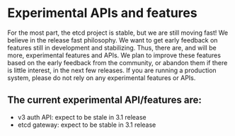 # Experimental APIs and features

For the most part, the etcd project is stable, but we are still moving fast! We believe in the release fast philosophy. We want to get early feedback on features still in development and stabilizing. Thus, there are, and will be more, experimental features and APIs. We plan to improve these features based on the early feedback from the community, or abandon them if there is little interest, in the next few releases. If you are running a production system, please do not rely on any experimental features or APIs.

## The current experimental API/features are:

- v3 auth API: expect to be stale in 3.1 release
- etcd gateway: expect to be stable in 3.1 release